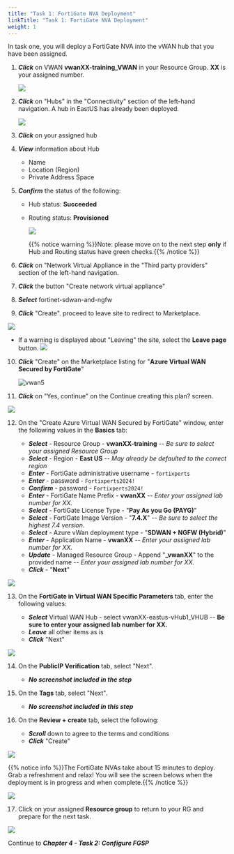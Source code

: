 ```yaml
---
title: "Task 1: FortiGate NVA Deployment"
linkTitle: "Task 1: FortiGate NVA Deployment"
weight: 1
---
```


In task one, you will deploy a FortiGate NVA into the vWAN hub that you have been assigned.

1. ***Click*** on VWAN **vwanXX-training_VWAN** in your Resource Group. **XX** is your assigned number.

    ![](../images/4_1-fortigate-deployment-10.PNG)

2. ***Click*** on "Hubs" in the "Connectivity" section of the left-hand navigation. A hub in EastUS has already been deployed.

    ![](../images/4_1-fortigate-deployment-11.PNG)

3. ***Click*** on your assigned hub

4. ***View*** information about Hub

    - Name
    - Location (Region)
    - Private Address Space

5. ***Confirm*** the status of the following:

    - Hub status: **Succeeded**
    - Routing status: **Provisioned**

        ![](../images/4_1-fortigate-deployment-12.PNG)

        {{% notice warning %}}Note: please move on to the next step **only** if Hub and Routing status have green checks.{{% /notice %}}

6. ***Click*** on "Network Virtual Appliance in the "Third party providers" section of the left-hand navigation.
7. ***Click*** the button "Create network virtual appliance"
8. ***Select*** fortinet-sdwan-and-ngfw
9. ***Click*** "Create". proceed to leave site to redirect to Marketplace.

![](../images/vwan4.jpg)

- If a warning is displayed about "Leaving" the site, select the **Leave page** button.
        ![](../images/4_1-fortigate-deployment-2.PNG)

10. ***Click*** "Create" on the Marketplace listing for "**Azure Virtual WAN Secured by FortiGate**"

    ![vwan5](../images/vwan5.jpg)

11. ***Click*** on "Yes, continue" on the Continue creating this plan? screen.

![](../images/4_1-fortigate-deployment-4.PNG)

12. On the "Create Azure Virtual WAN Secured by FortiGate" window, enter the following values in the **Basics** tab:

    - ***Select*** - Resource Group - **vwanXX-training** -- *Be sure to select your assigned Resource Group*
    - ***Select*** - Region - **East US** -- *May already be defaulted to the correct region*
    - ***Enter*** - FortiGate administrative username - ```fortixperts```
    - ***Enter*** - password - ```Fortixperts2024!```
    - ***Confirm*** - password - ```Fortixperts2024!```
    - ***Enter*** - FortiGate Name Prefix - **vwanXX** -- *Enter your assigned lab number for XX.*
    - ***Select*** - FortiGate License Type - "**Pay As you Go (PAYG)**"
    - ***Select*** - FortiGate Image Version - "**7.4.X**" -- *Be sure to select the highest 7.4 version.*
    - ***Select*** - Azure vWan deployment type - "**SDWAN + NGFW (Hybrid)**"
    - ***Enter*** - Application Name - **vwanXX** -- *Enter your assigned lab number for XX.*
    - ***Update*** - Managed Resource Group - Append "**_vwanXX**" to the provided name -- *Enter your assigned lab number for XX.*
    - ***Click*** - "**Next**"

![](../images/4_1-fortigate-deployment-3_1.PNG)

13. On the **FortiGate in Virtual WAN Specific Parameters** tab, enter the following values:

    - ***Select*** Virtual WAN Hub - select vwanXX-eastus-vHub1_VHUB -- **Be sure to enter your assigned lab number for XX.**
    - ***Leave*** all other items as is
    - ***Click*** "Next"

![](../images/4_1-fortigate-deployment-5.PNG)

14. On the **PublicIP Verification** tab, select "Next".

    - ***No screenshot included in the step***

15. On the **Tags** tab, select "Next".

    - ***No screenshot included in this step***

16. On the **Review + create** tab, select the following:

    - ***Scroll*** down to agree to the terms and conditions
    - ***Click*** "Create"

![](../images/4_1-fortigate-deployment-7.PNG)


{{% notice info %}}The FortiGate NVAs take about 15 minutes to deploy. Grab a refreshment and relax! You will see the screen belows when the deployment is in progress and when complete.{{% /notice %}}


![](../images/4_1-fortigate-deployment-8.PNG)


17. Click on your assigned **Resource group** to return to your RG and prepare for the next task.

![](../images/4_1-fortigate-deployment-9.PNG)


Continue to ***Chapter 4 - Task 2: Configure FGSP***
